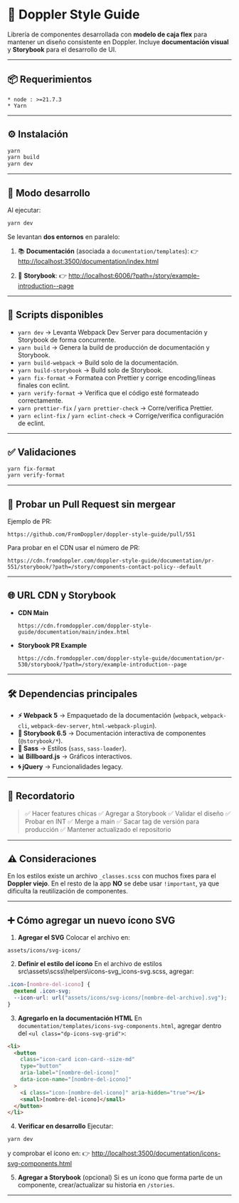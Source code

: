 # 🎨 Doppler Style Guide

Librería de componentes desarrollada con **modelo de caja flex** para mantener un diseño consistente en Doppler.
Incluye **documentación visual** y **Storybook** para el desarrollo de UI.

---

## 📦 Requerimientos

```
* node : >=21.7.3
* Yarn
```

---

## ⚙️ Instalación

```bash
yarn
yarn build
yarn dev
```

---

## 🚀 Modo desarrollo

Al ejecutar:

```bash
yarn dev
```

Se levantan **dos entornos** en paralelo:

1. 📚 **Documentación** (asociada a `documentation/templates`):
  👉 [http://localhost:3500/documentation/index.html](http://localhost:3500/documentation/index.html)

2. 🧩 **Storybook**:
  👉 [http://localhost:6006/?path=/story/example-introduction--page](http://localhost:6006/?path=/story/example-introduction--page)

---

## 📜 Scripts disponibles

- `yarn dev` → Levanta Webpack Dev Server para documentación y Storybook de forma concurrente.
- `yarn build` → Genera la build de producción de documentación y Storybook.
- `yarn build-webpack` → Build solo de la documentación.
- `yarn build-storybook` → Build solo de Storybook.
- `yarn fix-format` → Formatea con Prettier y corrige encoding/líneas finales con eclint.
- `yarn verify-format` → Verifica que el código esté formateado correctamente.
- `yarn prettier-fix` / `yarn prettier-check` → Corre/verifica Prettier.
- `yarn eclint-fix` / `yarn eclint-check` → Corrige/verifica configuración de eclint.

---

## ✅ Validaciones

```bash
yarn fix-format
yarn verify-format
```

---

## 🧪 Probar un Pull Request sin mergear

Ejemplo de PR:

```
https://github.com/FromDoppler/doppler-style-guide/pull/551
```

Para probar en el CDN usar el número de PR:

```
https://cdn.fromdoppler.com/doppler-style-guide/documentation/pr-551/storybook/?path=/story/components-contact-policy--default
```

---

## 🌐 URL CDN y Storybook

- **CDN Main**

  ```
  https://cdn.fromdoppler.com/doppler-style-guide/documentation/main/index.html
  ```

- **Storybook PR Example**
  ```
  https://cdn.fromdoppler.com/doppler-style-guide/documentation/pr-530/storybook/?path=/story/example-introduction--page
  ```

---

## 🛠 Dependencias principales

- **⚡ Webpack 5** → Empaquetado de la documentación (`webpack`, `webpack-cli`, `webpack-dev-server`, `html-webpack-plugin`).
- **🧩 Storybook 6.5** → Documentación interactiva de componentes (`@storybook/*`).
- **🎨 Sass** → Estilos (`sass`, `sass-loader`).
- **📊 Billboard.js** → Gráficos interactivos.
- **🌀 jQuery** → Funcionalidades legacy.

---

## 📌 Recordatorio

> ✅ Hacer features chicas
> ✅ Agregar a Storybook
> ✅ Validar el diseño
> ✅ Probar en INT
> ✅ Merge a main
> ✅ Sacar tag de versión para producción
> ✅ Mantener actualizado el repositorio

---

## ⚠️ Consideraciones

En los estilos existe un archivo `_classes.scss` con muchos fixes para el **Doppler viejo**.
En el resto de la app **NO** se debe usar `!important`, ya que dificulta la reutilización de componentes.

---

## ➕ Cómo agregar un nuevo ícono SVG

1. **Agregar el SVG**
  Colocar el archivo en:

```
assets/icons/svg-icons/
```

2. **Definir el estilo del ícono**
  En el archivo de estilos src\assets\scss\helpers\icons-svg_icons-svg.scss, agregar:

```scss
.icon-[nombre-del-icono] {
  @extend .icon-svg;
  --icon-url: url("assets/icons/svg-icons/[nombre-del-archivo].svg");
}
```

3. **Agregarlo en la documentación HTML**
  En `documentation/templates/icons-svg-components.html`, agregar dentro del `<ul class="dp-icons-svg-grid">`:

```html
<li>
  <button
    class="icon-card icon-card--size-md"
    type="button"
    aria-label="[nombre-del-icono]"
    data-icon-name="[nombre-del-icono]"
  >
    <i class="icon-[nombre-del-icono]" aria-hidden="true"></i>
    <small>[nombre-del-icono]</small>
  </button>
</li>
```

4. **Verificar en desarrollo**
  Ejecutar:

```bash
yarn dev
```

y comprobar el ícono en:
👉 [http://localhost:3500/documentation/icons-svg-components.html](http://localhost:3500/documentation/icons-svg-components.html)

5. **Agregar a Storybook** (opcional)
  Si es un ícono que forma parte de un componente, crear/actualizar su historia en `/stories`.

---
